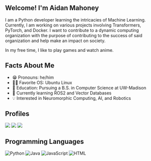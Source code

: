 ## Welcome! I'm Aidan Mahoney ##
I am a Python developer learning the intricacies of Machine Learning. Currently, I am working on various projects involving Transformers, PyTorch, and Docker. I want to contribute to a dynamic computing organization with the purpose of contributing to the success of said organization and help make an impact on society.

In my free time, I like to play games and watch anime.

## Facts About Me ##
- 😁 Pronouns: he/him  
- 👨‍💻 Favorite OS: Ubuntu Linux
- 📖 Education: Pursuing a B.S. in Computer Science at UW-Madison
- 🌱 Currently learning ROS2 and Vector Databases
- 💡 Interested in Neuromorphic Computing, AI, and Robotics

## Profiles ##
<a href="https://www.linkedin.com/in/aidan-michael-mahoney/" alt="LinkedIn">
        <img src="https://img.shields.io/badge/Linkedin-blue?style=for-the-badge&logo=linkedin&logoColor=white" /></a>
<a href="https://www.aidanmahoney.net/" alt="Portfolio">
        <img src="https://img.shields.io/badge/Portfolio-orange?style=for-the-badge&logo=website&logoColor=white" /></a>
<a href="mailto:aidanmahoneyemail@gmail.com" alt="Email">
        <img src="https://img.shields.io/badge/Gmail-red?style=for-the-badge&logo=gmail&logoColor=white" /></a>

## Programming Languages ##
![Python](https://img.shields.io/badge/Python-grey?style=for-the-badge&logo=python&logoColor=white)
![Java](https://img.shields.io/badge/Java-grey?style=for-the-badge&logo=openjdk&logoColor=white)
![JavaScript](https://img.shields.io/badge/JavaScript-grey?style=for-the-badge&logo=javascript&logoColor=white)
![HTML](https://img.shields.io/badge/HTML-grey?style=for-the-badge&logo=html&logoColor=white)
